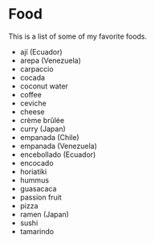 # Food

This is a list of some of my favorite foods.

- ají (Ecuador)
- arepa (Venezuela)
- carpaccio
- cocada
- coconut water
- coffee
- ceviche
- cheese
- crème brûlée
- curry (Japan)
- empanada (Chile)
- empanada (Venezuela)
- encebollado (Ecuador)
- encocado
- horiatiki
- hummus
- guasacaca
- passion fruit
- pizza
- ramen (Japan)
- sushi
- tamarindo
